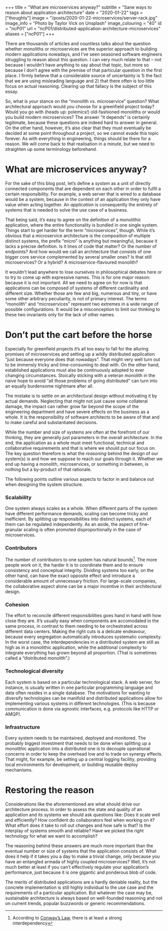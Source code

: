 +++
title = "What are microservices anyway?"
subtitle = "Sane ways to reason about application architecture"
date = "2020-01-22"
tags = ["thoughts"]
image = "/posts/2020-01-22-microservices/server-rack.jpg"
image_info = "Photo by Taylor Vick on Unsplash"
image_colouring = "40"
id = "ncP01"
url = "ncP01/distributed-application-architecture-microservices"
aliases = ["ncP01"]
+++

There are thousands of articles and countless talks about the question whether monoliths or microservices are the superior approach to building modern applications nowadays, and I’ve seen seasoned software engineers struggling to reason about this question. I can very much relate to that – not because I wouldn’t have anything to say about that topic, but more so because I don’t agree with the premise of that particular question in the first place. I firmly believe that a considerable source of uncertainty is 1) the fact that we are using misleading language and 2) that there often is too little focus on actual reasoning. Clearing up that fallacy is the subject of this essay.

So, what is *your* stance on the “monolith vs. microservice” question? What architectural approach would *you* choose for a greenfield project today? Would you go with (heads up: polemics!) old-fashioned monoliths or would you build modern microservices? The answer “it depends” is certainly legitimate, because these questions are indeed hard to answer in general. On the other hand, however, it’s also clear that they must eventually be decided at some point throughout a project, so we cannot evade this topic forever. As with everything in engineering, things should be there for a reason. We will come back to that realisation in a minute, but we need to straighten up some terminology beforehand.

# What are microservices anyway?

For the sake of this blog post, let’s define a *system* as a unit of directly connected components that are dependent on each other in order to fulfil a certain responsibility. For example, a web server that is wired to a database would be a system, because in the context of an application they only have value when acting together. An *application* is consequently the entirety of systems that is needed to solve the use case of a business.

That being said, it’s easy to agree on the definition of a monolithic application, where the entire functionality is bundled in one single system. Things start to get harder for the term “microservices”, though. While it’s obvious that a microservice architecture is the composition of multiple distinct systems, the prefix “micro” is anything but meaningful, because it lacks a precise definition. Is it lines of code that matter? Or the number of endpoints? And how would we call an architecture that consists of one bigger core service complemented by several smaller ones? Is that still microservices? Or a hybrid? A microservice-flavoured monolith?

It wouldn’t lead anywhere to lose ourselves in philosophical debates here or to try to come up with expressive names. This is for one major reason: because it is not important. All we need to agree on for now is that applications can be composed of systems of different cardinality and different size. Whether those are few and big, numerous and tiny, or have some other arbitrary peculiarity, is not of primary interest. The terms “monolith” and “microservices” represent two extremes in a wide range of possible configurations. It would be a misconception to limit our thinking to these two invariants only for the lack of other names.

# Don’t put the cart before the horse

Especially for greenfield projects it’s all too easy to fall for the alluring promises of microservices and setting up a wildly distributed application “just because everyone does that nowadays”. That might very well turn out to be immensly tricky and time-consuming to deal with. On the other hand, established applications must also be continuously adopted to ever changing circumstances. Stoically sticking with a veteran monolith in the naive hope to avoid “all those problems of going distributed” can turn into an equally burdensome nightmare after all.

The mistake is to settle on an architectural design without motivating it by actual demands. Neglecting that might not just cause some collateral damage, the impact can rather grow far beyond the scope of the engineering department and have severe effects on the business as a whole. It is the responsibility of software architects to be aware of that and to make careful and substantiated decisions.

While the number and size of systems are often at the forefront of our thinking, they are generally just parameters in the overall architecture. In the end, the application as a whole must meet functional, technical and collaborative requirements and that is where we should put our focus on. The key question therefore is what the *reasoning* behind the design of our system(s) is and how we suppose to reach our goals through it. Whether we end up having a monolith, microservices, or something in between, is nothing but a by-product of that rationale.

The following points outline various aspects to factor in and balance out when designing the system structure.

### Scalability
One system always scales as a whole. When different parts of the system have different performance demands, scaling can become tricky and inefficient. By splitting up responsibilities into distinct systems, each of them can be regulated independently. As an aside, the aspect of fine-granular scaling is often promoted disproportionally in the case of microservices.

### Contributors
The number of contributors to one system has natural bounds[^1]. The more people work on it, the harder it is to coordinate them and to ensure consistency and conceptual integrity. Dividing systems too early, on the other hand, can have the exact opposite effect and introduce a considerable amount of unnecessary friction. For large-scale companies, the collaborative aspect alone can be a major incentive in their architectural design.

### Cohesion
The effort to reconcile different responsibilities goes hand in hand with how close they are. It’s usually easy when components are accomodated in the same process, in contrast to them needing to be orchestrated across different data centers. Making the right cuts is a delicate endeavour, because every segregation automatically introduces systematic complexity. In the worst case, the interdependencies in a distributed system are still as high as in a monolithic application, while the additional complexity to integrate everything has grown beyond all proportion. (That is sometimes called a “distributed monolith”.)

### Technological diversity
Each system is based on a particular technological stack. A web server, for instance, is usually written in one particular programming language and data often resides in a single database. The motivations for wanting to diversify technologies can be manifold and distributed applications allow for implementing various systems in different technologies. (This is because communication is done via agnostic interfaces, e.g. protocols like HTTP or AMQP).

### Infrastructure
Every system needs to be maintained, deployed and monitored. The probably biggest investment that needs to be done when splitting up a monolithic application into a distributed one is to decouple operational concerns in order to keep the overhead low and to trade on synergy effects. That might, for example, be setting up a central logging facility, providing local environments for development, or building reusable deploy mechanisms.

# Restoring the reason

Considerations like the aforementioned are what should drive our architecture process. In order to assess the state and quality of an application and its systems we should ask questions like: Does it scale well and efficiently? How confident do collaborators feel when working on it? What effort does it take to roll out changes and how safe is that? Is the interplay of systems smooth and reliable? Have we picked the right technology for what we want to accomplish?

The reasoning behind these answers are much more important than the eventual number or size of systems that the application consists of. What does it help if it takes you a day to make a trivial change, only because you have an entangled armada of highly coupled microservices? Well, it’s not much better at least if you can’t effectively regulate your application’s performance, just because it is one gigantic and ponderous blob of code.

The merits of distributed applications are a hardly deniable reality, but the concrete implementation is still highly individual to the use case and the requirements of a particular application. But whatever the case may be, sustainable architecture is always based on well-founded reasoning and not on current trends, popular buzzwords or generic recommendations.


[^1]: According to [Conway’s Law](https://en.wikipedia.org/wiki/Conway%27s_law), there is at least a strong interdependency
